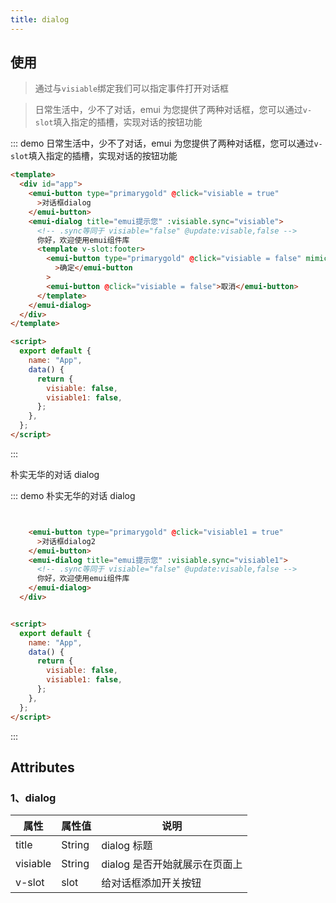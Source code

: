 ```yaml
---
title: dialog
---
```


## 使用

> 通过与`visiable`绑定我们可以指定事件打开对话框

> 日常生活中，少不了对话，emui 为您提供了两种对话框，您可以通过`v-slot`填入指定的插槽，实现对话的按钮功能

::: demo 日常生活中，少不了对话，emui 为您提供了两种对话框，您可以通过`v-slot`填入指定的插槽，实现对话的按钮功能

```html
<template>
  <div id="app">
    <emui-button type="primarygold" @click="visiable = true"
      >对话框dialog
    </emui-button>
    <emui-dialog title="emui提示您" :visiable.sync="visiable">
      <!-- .sync等同于 visiable="false" @update:visable,false -->
      你好，欢迎使用emui组件库
      <template v-slot:footer>
        <emui-button type="primarygold" @click="visiable = false" mimicry
          >确定</emui-button
        >
        <emui-button @click="visiable = false">取消</emui-button>
      </template>
    </emui-dialog>
  </div>
</template>

<script>
  export default {
    name: "App",
    data() {
      return {
        visiable: false,
        visiable1: false,
      };
    },
  };
</script>
```

:::

朴实无华的对话 dialog

::: demo 朴实无华的对话 dialog

```html


    <emui-button type="primarygold" @click="visiable1 = true"
      >对话框dialog2
    </emui-button>
    <emui-dialog title="emui提示您" :visiable.sync="visiable1">
      <!-- .sync等同于 visiable="false" @update:visable,false -->
      你好，欢迎使用emui组件库
    </emui-dialog>
  </div>


<script>
  export default {
    name: "App",
    data() {
      return {
        visiable: false,
        visiable1: false,
      };
    },
  };
</script>
```

:::

## Attributes

### 1、dialog

| 属性     | 属性值 | 说明                          |
| -------- | ------ | ----------------------------- |
| title    | String | dialog 标题                   |
| visiable | String | dialog 是否开始就展示在页面上 |
| v-slot   | slot   | 给对话框添加开关按钮          |
